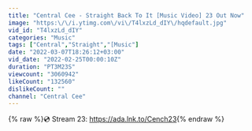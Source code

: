 ```yaml
---
title: "Central Cee - Straight Back To It [Music Video] 23 Out Now"
image: "https:\/\/i.ytimg.com\/vi\/T4lxzLd_dIY\/hqdefault.jpg"
vid_id: "T4lxzLd_dIY"
categories: "Music"
tags: ["Central","Straight","[Music"]
date: "2022-03-07T18:26:12+03:00"
vid_date: "2022-02-25T00:00:10Z"
duration: "PT3M23S"
viewcount: "3060942"
likeCount: "132560"
dislikeCount: ""
channel: "Central Cee"
---
```

{% raw %}💿 Stream 23: <a rel="nofollow" target="blank" href="https://ada.lnk.to/Cench23">https://ada.lnk.to/Cench23</a>{% endraw %}
